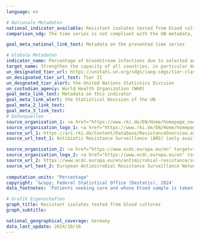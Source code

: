 ```yaml
---
language: en    

# Nationale Metadaten    
national_indicator_available: Resistant isolates tested from blood cultures    
comparison_sdg: The time series is not compliant with the UN metadata, but provides additional information.    

goal_meta_national_link_text: Metadata on the presented time series    

# Globale Metadaten    
indicator_name: Percentage of bloodstream infections due to selected antimicrobial-resistant organisms    
target_name: Strengthen the capacity of all countries, in particular developing countries, for early warning, risk reduction and management of national and global health risks    
un_designated_tier_url: https://unstats.un.org/sdgs/iaeg-sdgs/tier-classification/    
un_designated_tier_url_text: Tier II    
un_desgnated_tier_alert: the United Nations Statistics Division    
un_custodian_agency: World Health Organization (WHO)    
goal_meta_link_text: Metadata on this indicator    
goal_meta_link_alert: the Statistical Devision of the UN    
goal_meta_2_link_text:     
goal_meta_3_link_text:         
# Datenquellen
source_organisation_1: <a href="https://www.rki.de/EN/Home/homepage_node.html" target="_blank"> Robert Koch Institute </a>
source_organisation_logo_1: <a href="https://www.rki.de/EN/Home/homepage_node.html" target="_blank"><img src="https://sdg-indikatoren.de/public/OrgImgEn/rki.png" alt="Logo rki" style="height:60px; width:148px"/></a>
source_url_1: https://ars.rki.de/Content/Database/ResistanceOverview.aspx
source_url_text_1: Antibiotic Resistance Surveillance (ARS) (only available in German)

source_organisation_2: <a href="https://www.ecdc.europa.eu/en" target="_blank"> European Centre for Disease Prevention and Control (ECDC) </a>
source_organisation_logo_2: <a href="https://www.ecdc.europa.eu/en" target="_blank"><img src="https://sdg-indikatoren.de/public/OrgImgEn/ecdc.png" alt="Logo ecdc" style="height:60px; width:148px"/></a>
source_url_2: https://www.ecdc.europa.eu/en/antimicrobial-resistance/surveillance-and-disease-data
source_url_text_2: European Antimicrobial Resistance Surveillance Network (EARS-Net)
    
computation_units: "Percentage"    
copyright: '&copy; Federal Statistical Office (Destatis), 2024'    
data_footnotes: 'Patients seeking care and whose blood sample is taken and tested.<br>• Escherichia coli, 3GCR: Escherichia coli with resistance to 3rd generation cephalosporins (e.g., ESBL- E. coli).<br>• Staphylococcus aureus, MR: Methicillin-resistant Staphylococcus aureus (MRSA).'    

# Grafik Eigenschaften    
graph_title: Resistant isolates tested from blood cultures
graph_subtitle:     

national_geographical_coverage: Germany    
data_last_update: 2024/10/16    
---
```


<span></span>